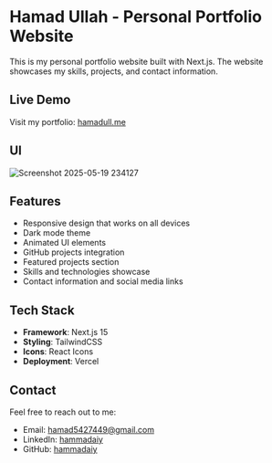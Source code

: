 # Hamad Ullah - Personal Portfolio Website

This is my personal portfolio website built with Next.js. The website showcases my skills, projects, and contact information.

## Live Demo

Visit my portfolio: [hamadull.me](https://hamadull.me)

## UI

![Screenshot 2025-05-19 234127](https://github.com/user-attachments/assets/60cf7fd4-374a-48a5-863b-1312a70c96b7)


## Features

- Responsive design that works on all devices
- Dark mode theme
- Animated UI elements
- GitHub projects integration
- Featured projects section
- Skills and technologies showcase
- Contact information and social media links

## Tech Stack

- **Framework**: Next.js 15
- **Styling**: TailwindCSS
- **Icons**: React Icons
- **Deployment**: Vercel

## Contact

Feel free to reach out to me:
- Email: hamad5427449@gmail.com
- LinkedIn: [hammadaiy](https://linkedin.com/in/hammadaiy)
- GitHub: [hammadaiy](https://github.com/hammadaiy)
